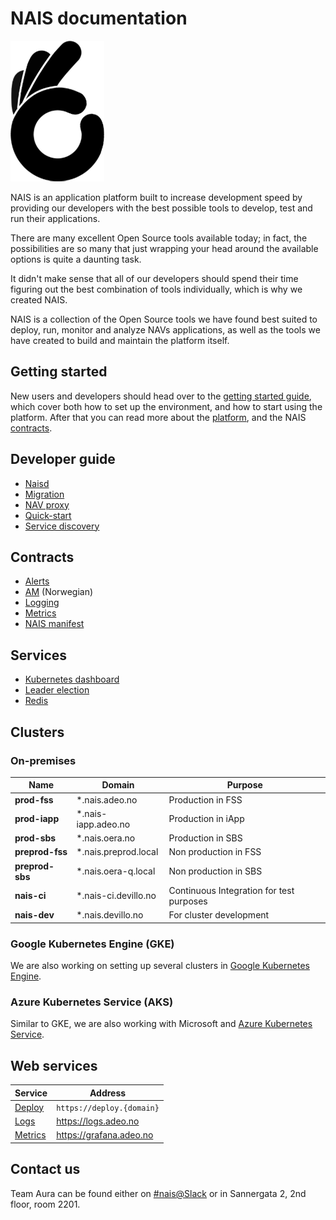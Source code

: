 NAIS documentation
==================

![NAIS logo](/_media/nais.png)

NAIS is an application platform built to increase development speed by providing our developers with the best possible tools to develop, test and run their applications.

There are many excellent Open Source tools available today; in fact, the possibilities are so many that just wrapping your head around the available options is quite a daunting task. 

It didn't make sense that all of our developers should spend their time figuring out the best combination of tools individually, which is why we created NAIS.

NAIS is a collection of the Open Source tools we have found best suited to deploy, run, monitor and analyze NAVs applications, as well as the tools we have created to build and maintain the platform itself.


## Getting started

New users and developers should head over to the [getting started guide](/dev-guide/getting_started.md), which cover both how to set up the environment, and how to start using the platform. After that you can read more about the [platform](/platform.md), and the NAIS [contracts](/#contracts).


## Developer guide

* [Naisd](/dev-guide/naisd.md)
* [Migration](/dev-guide/migration.md)
* [NAV proxy](/dev-guide/nav_proxy.md)
* [Quick-start](/dev-guide/getting_started.md)
* [Service discovery](/dev-guide/service_discovery.md)


## Contracts

* [Alerts](/contracts/alerts.md)
* [AM](contracts/am.md) (Norwegian)
* [Logging](/contracts/logging.md)
* [Metrics](/contracts/metrics.md)
* [NAIS manifest](/contracts/manifest.md)


## Services

* [Kubernetes dashboard](/services/kubernetes_dashboard.md)
* [Leader election](/services/leader_election.md)
* [Redis](/services/redis.md)


## Clusters

### On-premises

| Name            | Domain               | Purpose                                  |
| --------------- | -------------------- | ---------------------------------------- |
| **prod-fss**    | *.nais.adeo.no       | Production in FSS                        |
| **prod-iapp**   | *.nais-iapp.adeo.no  | Production in iApp                       |
| **prod-sbs**    | *.nais.oera.no       | Production in SBS                        |
| **preprod-fss** | *.nais.preprod.local | Non production in FSS                    |
| **preprod-sbs** | *.nais.oera-q.local  | Non production in SBS                    |
| **nais-ci**     | *.nais-ci.devillo.no | Continuous Integration for test purposes |
| **nais-dev**    | *.nais.devillo.no    | For cluster development                  |


### Google Kubernetes Engine (GKE)

We are also working on setting up several clusters in [Google Kubernetes Engine](https://cloud.google.com/kubernetes-engine/).


### Azure Kubernetes Service (AKS)

Similar to GKE, we are also working with Microsoft and [Azure Kubernetes Service](https://azure.microsoft.com/en-us/services/kubernetes-service/).


## Web services

| Service                       | Address                   |
| ----------------------------- | ------------------------- |
| [Deploy](/dev-guide/naisd.md)    | `https://deploy.{domain}` |
| [Logs](/contracts/logging.md)    | https://logs.adeo.no      |
| [Metrics](/contracts/metrics.md) | https://grafana.adeo.no   |


## Contact us

Team Aura can be found either on [#nais@Slack](https://nav-it.slack.com/messages/C5KUST8N6/) or in Sannergata 2, 2nd floor, room 2201.
